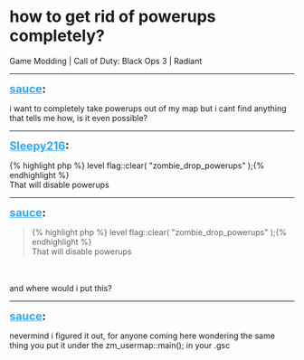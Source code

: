 # how to get rid of powerups completely?
Game Modding | Call of Duty: Black Ops 3 | Radiant

---
<strong style="font-size: 1.4em;"><span style="text-decoration: underline;text-decoration-color: #34a7f9;"><span style="color:#34a7f9;">sauce</span></span>:</strong>

<p>i want to completely take powerups out of my map but i cant find anything that tells me how, is it even possible?</p>

---
<strong style="font-size: 1.4em;"><span style="text-decoration: underline;text-decoration-color: #34a7f9;"><span style="color:#34a7f9;">Sleepy216</span></span>:</strong>

<p>{% highlight php %}
level flag::clear( &quot;zombie_drop_powerups&quot; );{% endhighlight %}
<br />That will disable powerups</p>

---
<strong style="font-size: 1.4em;"><span style="text-decoration: underline;text-decoration-color: #34a7f9;"><span style="color:#34a7f9;">sauce</span></span>:</strong>

<p><blockquote>{% highlight php %}
level flag::clear( &quot;zombie_drop_powerups&quot; );{% endhighlight %}
<br />That will disable powerups<br /></blockquote><br /><br />and where would i put this?</p>

---
<strong style="font-size: 1.4em;"><span style="text-decoration: underline;text-decoration-color: #34a7f9;"><span style="color:#34a7f9;">sauce</span></span>:</strong>

<p>nevermind i figured it out, for anyone coming here wondering the same thing you put it under the zm_usermap::main(); in your .gsc</p>
